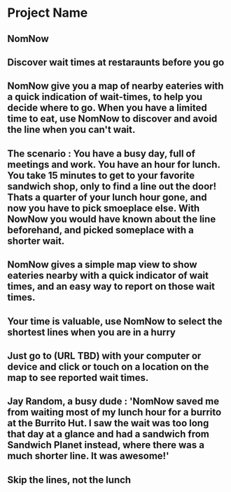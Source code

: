 # Project Name #

<!-- 
> This material was originally posted [here](http://www.quora.com/What-is-Amazons-approach-to-product-development-and-product-management). It is reproduced here for posterities sake.

There is an approach called "working backwards" that is widely used at Amazon. They work backwards from the customer, rather than starting with an idea for a product and trying to bolt customers onto it. While working backwards can be applied to any specific product decision, using this approach is especially important when developing new products or features.

For new initiatives a product manager typically starts by writing an internal press release announcing the finished product. The target audience for the press release is the new/updated product's customers, which can be retail customers or internal users of a tool or technology. Internal press releases are centered around the customer problem, how current solutions (internal or external) fail, and how the new product will blow away existing solutions.

If the benefits listed don't sound very interesting or exciting to customers, then perhaps they're not (and shouldn't be built). Instead, the product manager should keep iterating on the press release until they've come up with benefits that actually sound like benefits. Iterating on a press release is a lot less expensive than iterating on the product itself (and quicker!).

If the press release is more than a page and a half, it is probably too long. Keep it simple. 3-4 sentences for most paragraphs. Cut out the fat. Don't make it into a spec. You can accompany the press release with a FAQ that answers all of the other business or execution questions so the press release can stay focused on what the customer gets. My rule of thumb is that if the press release is hard to write, then the product is probably going to suck. Keep working at it until the outline for each paragraph flows. 

Oh, and I also like to write press-releases in what I call "Oprah-speak" for mainstream consumer products. Imagine you're sitting on Oprah's couch and have just explained the product to her, and then you listen as she explains it to her audience. That's "Oprah-speak", not "Geek-speak".

Once the project moves into development, the press release can be used as a touchstone; a guiding light. The product team can ask themselves, "Are we building what is in the press release?" If they find they're spending time building things that aren't in the press release (overbuilding), they need to ask themselves why. This keeps product development focused on achieving the customer benefits and not building extraneous stuff that takes longer to build, takes resources to maintain, and doesn't provide real customer benefit (at least not enough to warrant inclusion in the press release).
 -->
 
## NomNow ##
<!--  > Name the product in a way the reader (i.e. your target customers) will understand. -->

## Discover wait times at restaraunts before you go ##
<!--  > Describe who the market for the product is and what benefit they get. One sentence only underneath the title. -->

## NomNow give you a map of nearby eateries with a quick indication of wait-times, to help you decide where to go. When you have a limited time to eat, use NomNow to discover and avoid the line when you can't wait. ##
<!--  > Give a summary of the product and the benefit. Assume the reader will not read anything else so make this paragraph good. -->

## The scenario : You have a busy day, full of meetings and work. You have an hour for lunch. You take 15 minutes to get to your favorite sandwich shop, only to find a line out the door! Thats a quarter of your lunch hour gone, and now you have to pick smoeplace else. With NowNow you would have known about the line beforehand, and picked someplace with a shorter wait. ##
<!--  > Describe the problem your product solves. -->

## NomNow gives a simple map view to show eateries nearby with a quick indicator of wait times, and an easy way to report on those wait times.  ##
<!--  > Describe how your product elegantly solves the problem. -->

## Your time is valuable, use NomNow to select the shortest lines when you are in a hurry ##
<!--  > A quote from a spokesperson in your company. -->

## Just go to (URL TBD) with your computer or device and click or touch on a location on the map to see reported wait times. ##
<!--  > Describe how easy it is to get started. -->

## Jay Random, a busy dude : 'NomNow saved me from waiting most of my lunch hour for a burrito at the Burrito Hut. I saw the wait was too long that day at a glance and had a sandwich from Sandwich Planet instead, where there was a much shorter line. It was awesome!' ##
<!--  > Provide a quote from a hypothetical customer that describes how they experienced the benefit. -->

## Skip the lines, not the lunch ##
<!--  > Wrap it up and give pointers where the reader should go next. -->
